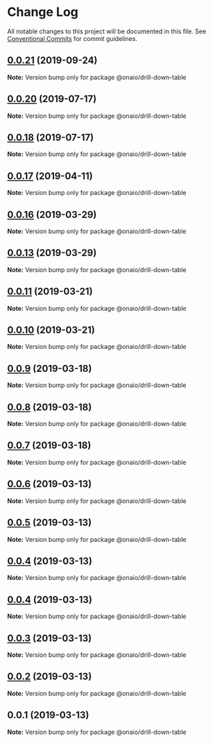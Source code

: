 # Change Log

All notable changes to this project will be documented in this file.
See [Conventional Commits](https://conventionalcommits.org) for commit guidelines.

## [0.0.21](https://github.com/onaio/js-tools/compare/@onaio/drill-down-table@0.0.20...@onaio/drill-down-table@0.0.21) (2019-09-24)

**Note:** Version bump only for package @onaio/drill-down-table

## [0.0.20](https://github.com/onaio/js-tools/compare/@onaio/drill-down-table@0.0.18...@onaio/drill-down-table@0.0.20) (2019-07-17)

**Note:** Version bump only for package @onaio/drill-down-table

## [0.0.18](https://github.com/onaio/js-tools/compare/@onaio/drill-down-table@0.0.17...@onaio/drill-down-table@0.0.18) (2019-07-17)

**Note:** Version bump only for package @onaio/drill-down-table

## [0.0.17](https://github.com/onaio/js-tools/compare/@onaio/drill-down-table@0.0.16...@onaio/drill-down-table@0.0.17) (2019-04-11)

**Note:** Version bump only for package @onaio/drill-down-table

## [0.0.16](https://github.com/onaio/js-tools/compare/@onaio/drill-down-table@0.0.13...@onaio/drill-down-table@0.0.16) (2019-03-29)

**Note:** Version bump only for package @onaio/drill-down-table

## [0.0.13](https://github.com/onaio/js-tools/compare/@onaio/drill-down-table@0.0.11...@onaio/drill-down-table@0.0.13) (2019-03-29)

**Note:** Version bump only for package @onaio/drill-down-table

## [0.0.11](https://github.com/onaio/js-tools/compare/@onaio/drill-down-table@0.0.10...@onaio/drill-down-table@0.0.11) (2019-03-21)

**Note:** Version bump only for package @onaio/drill-down-table

## [0.0.10](https://github.com/onaio/js-tools/compare/@onaio/drill-down-table@0.0.9...@onaio/drill-down-table@0.0.10) (2019-03-21)

**Note:** Version bump only for package @onaio/drill-down-table

## [0.0.9](https://github.com/onaio/js-tools/compare/@onaio/drill-down-table@0.0.8...@onaio/drill-down-table@0.0.9) (2019-03-18)

**Note:** Version bump only for package @onaio/drill-down-table

## [0.0.8](https://github.com/onaio/js-tools/compare/@onaio/drill-down-table@0.0.7...@onaio/drill-down-table@0.0.8) (2019-03-18)

**Note:** Version bump only for package @onaio/drill-down-table

## [0.0.7](https://github.com/onaio/js-tools/compare/@onaio/drill-down-table@0.0.6...@onaio/drill-down-table@0.0.7) (2019-03-18)

**Note:** Version bump only for package @onaio/drill-down-table

## [0.0.6](https://github.com/onaio/js-tools/compare/@onaio/drill-down-table@0.0.5...@onaio/drill-down-table@0.0.6) (2019-03-13)

**Note:** Version bump only for package @onaio/drill-down-table

## [0.0.5](https://github.com/onaio/js-tools/compare/@onaio/drill-down-table@0.0.3...@onaio/drill-down-table@0.0.5) (2019-03-13)

**Note:** Version bump only for package @onaio/drill-down-table

## [0.0.4](https://github.com/onaio/js-tools/compare/@onaio/drill-down-table@0.0.3...@onaio/drill-down-table@0.0.4) (2019-03-13)

**Note:** Version bump only for package @onaio/drill-down-table

## [0.0.4](https://github.com/onaio/js-tools/compare/@onaio/drill-down-table@0.0.3...@onaio/drill-down-table@0.0.4) (2019-03-13)

**Note:** Version bump only for package @onaio/drill-down-table

## [0.0.3](https://github.com/onaio/js-tools/compare/@onaio/drill-down-table@0.0.2...@onaio/drill-down-table@0.0.3) (2019-03-13)

**Note:** Version bump only for package @onaio/drill-down-table

## [0.0.2](https://github.com/onaio/js-tools/compare/@onaio/drill-down-table@0.0.1...@onaio/drill-down-table@0.0.2) (2019-03-13)

**Note:** Version bump only for package @onaio/drill-down-table

## 0.0.1 (2019-03-13)

**Note:** Version bump only for package @onaio/drill-down-table
